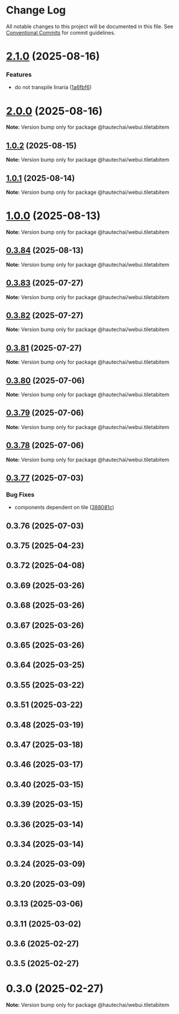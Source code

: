 # Change Log

All notable changes to this project will be documented in this file.
See [Conventional Commits](https://conventionalcommits.org) for commit guidelines.

# [2.1.0](https://github.com/HautechAI/webui/compare/@hautechai/webui.tiletabitem@1.0.2...@hautechai/webui.tiletabitem@2.1.0) (2025-08-16)

### Features

- do not transpile linaria ([1a6fbf6](https://github.com/HautechAI/webui/commit/1a6fbf6353a0e5028040006b5045170cf83f1ba0))

# [2.0.0](https://github.com/HautechAI/webui/compare/@hautechai/webui.tiletabitem@1.0.2...@hautechai/webui.tiletabitem@2.0.0) (2025-08-16)

**Note:** Version bump only for package @hautechai/webui.tiletabitem

## [1.0.2](https://github.com/HautechAI/webui/compare/@hautechai/webui.tiletabitem@1.0.1...@hautechai/webui.tiletabitem@1.0.2) (2025-08-15)

**Note:** Version bump only for package @hautechai/webui.tiletabitem

## [1.0.1](https://github.com/HautechAI/webui/compare/@hautechai/webui.tiletabitem@1.0.0...@hautechai/webui.tiletabitem@1.0.1) (2025-08-14)

**Note:** Version bump only for package @hautechai/webui.tiletabitem

# [1.0.0](https://github.com/HautechAI/webui/compare/@hautechai/webui.tiletabitem@0.3.84...@hautechai/webui.tiletabitem@1.0.0) (2025-08-13)

**Note:** Version bump only for package @hautechai/webui.tiletabitem

## [0.3.84](https://github.com/HautechAI/webui/compare/@hautechai/webui.tiletabitem@0.3.83...@hautechai/webui.tiletabitem@0.3.84) (2025-08-13)

**Note:** Version bump only for package @hautechai/webui.tiletabitem

## [0.3.83](https://github.com/HautechAI/webui/compare/@hautechai/webui.tiletabitem@0.3.82...@hautechai/webui.tiletabitem@0.3.83) (2025-07-27)

**Note:** Version bump only for package @hautechai/webui.tiletabitem

## [0.3.82](https://github.com/HautechAI/webui/compare/@hautechai/webui.tiletabitem@0.3.81...@hautechai/webui.tiletabitem@0.3.82) (2025-07-27)

**Note:** Version bump only for package @hautechai/webui.tiletabitem

## [0.3.81](https://github.com/HautechAI/webui/compare/@hautechai/webui.tiletabitem@0.3.80...@hautechai/webui.tiletabitem@0.3.81) (2025-07-27)

**Note:** Version bump only for package @hautechai/webui.tiletabitem

## [0.3.80](https://github.com/HautechAI/webui/compare/@hautechai/webui.tiletabitem@0.3.79...@hautechai/webui.tiletabitem@0.3.80) (2025-07-06)

**Note:** Version bump only for package @hautechai/webui.tiletabitem

## [0.3.79](https://github.com/HautechAI/webui/compare/@hautechai/webui.tiletabitem@0.3.78...@hautechai/webui.tiletabitem@0.3.79) (2025-07-06)

**Note:** Version bump only for package @hautechai/webui.tiletabitem

## [0.3.78](https://github.com/HautechAI/webui/compare/@hautechai/webui.tiletabitem@0.3.77...@hautechai/webui.tiletabitem@0.3.78) (2025-07-06)

**Note:** Version bump only for package @hautechai/webui.tiletabitem

## [0.3.77](https://github.com/HautechAI/webui/compare/@hautechai/webui.tiletabitem@0.3.76...@hautechai/webui.tiletabitem@0.3.77) (2025-07-03)

### Bug Fixes

- components dependent on tile ([388081c](https://github.com/HautechAI/webui/commit/388081cbd0f744e9ab9784b2af1b6161c36e8c18))

## 0.3.76 (2025-07-03)

## 0.3.75 (2025-04-23)

## 0.3.72 (2025-04-08)

## 0.3.69 (2025-03-26)

## 0.3.68 (2025-03-26)

## 0.3.67 (2025-03-26)

## 0.3.65 (2025-03-26)

## 0.3.64 (2025-03-25)

## 0.3.55 (2025-03-22)

## 0.3.51 (2025-03-22)

## 0.3.48 (2025-03-19)

## 0.3.47 (2025-03-18)

## 0.3.46 (2025-03-17)

## 0.3.40 (2025-03-15)

## 0.3.39 (2025-03-15)

## 0.3.36 (2025-03-14)

## 0.3.34 (2025-03-14)

## 0.3.24 (2025-03-09)

## 0.3.20 (2025-03-09)

## 0.3.13 (2025-03-06)

## 0.3.11 (2025-03-02)

## 0.3.6 (2025-02-27)

## 0.3.5 (2025-02-27)

# 0.3.0 (2025-02-27)

**Note:** Version bump only for package @hautechai/webui.tiletabitem
